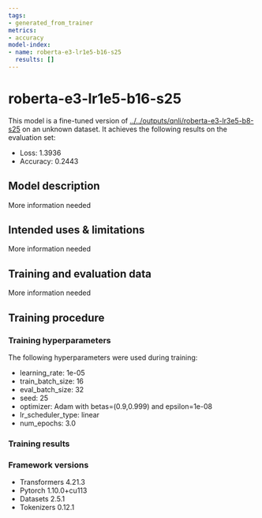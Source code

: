 ```yaml
---
tags:
- generated_from_trainer
metrics:
- accuracy
model-index:
- name: roberta-e3-lr1e5-b16-s25
  results: []
---
```


<!-- This model card has been generated automatically according to the information the Trainer had access to. You
should probably proofread and complete it, then remove this comment. -->

# roberta-e3-lr1e5-b16-s25

This model is a fine-tuned version of [../../outputs/qnli/roberta-e3-lr3e5-b8-s25](https://huggingface.co/../../outputs/qnli/roberta-e3-lr3e5-b8-s25) on an unknown dataset.
It achieves the following results on the evaluation set:
- Loss: 1.3936
- Accuracy: 0.2443

## Model description

More information needed

## Intended uses & limitations

More information needed

## Training and evaluation data

More information needed

## Training procedure

### Training hyperparameters

The following hyperparameters were used during training:
- learning_rate: 1e-05
- train_batch_size: 16
- eval_batch_size: 32
- seed: 25
- optimizer: Adam with betas=(0.9,0.999) and epsilon=1e-08
- lr_scheduler_type: linear
- num_epochs: 3.0

### Training results



### Framework versions

- Transformers 4.21.3
- Pytorch 1.10.0+cu113
- Datasets 2.5.1
- Tokenizers 0.12.1

